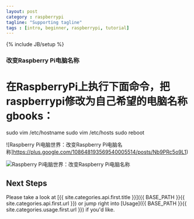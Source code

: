 ```yaml
---
layout: post
category : raspberrypi
tagline: "Supporting tagline"
tags : [intro, beginner, raspberrypi, tutorial]
---
```

{% include JB/setup %}

### 改变Raspberry Pi电脑名称

  # 在RaspberryPi上执行下面命令，把raspberrypi修改为自己希望的电脑名称gbooks：
  sudo vim /etc/hostname
  sudo vim /etc/hosts
  sudo reboot

![Raspberry Pi电脑世界：改变Raspberry Pi电脑名称]https://plus.google.com/108648193569540005514/posts/Nb9PRc5o9L1)

![Raspberry Pi电脑世界：改变Raspberry Pi电脑名称](https://plus.google.com/u/0/photos?pid=5947708519464741234&oid=108648193569540005514)


## Next Steps

Please take a look at [{{ site.categories.api.first.title }}]({{ BASE_PATH }}{{ site.categories.api.first.url }})
or jump right into [Usage]({{ BASE_PATH }}{{ site.categories.usage.first.url }}) if you'd like.

